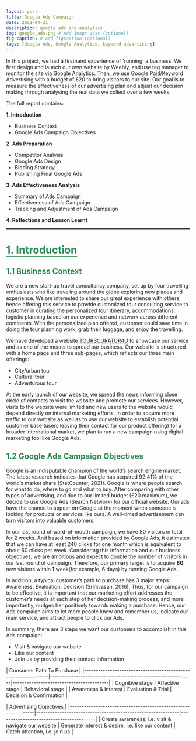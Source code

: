 ```yaml
---
layout: post
title: Google Ads Campaign
date: 2021-04-21
description: google ads and analytics
img: google_ads.png # Add image post (optional)
fig-caption: # Add figcaption (optional)
tags: [Google Ads, Google Analytics, keyword advertising]
---
```


In this project, we had a firsthand experience of 'running' a business. We first design and launch our own website by Weebly, and use tag manager to monitor the site via Google Analytics. Then, we use Google Paid/Keyword Advertising with a budget of £20 to bring visitors to our site. Our goal is to measure the effectiveness of our advertising plan and adjust our decision making through analysing the real data we collect over a few weeks.  

The full report contains: 

**1. Introduction**  
- Business Context  
- Google Ads Campaign Objectives  

**2. Ads Preparation**  
- Competitor Analysis  
- Google Ads Design  
- Bidding Strategy  
- Publishing Final Google Ads  

**3. Ads Effectiveness Analysis**  
- Summary of Ads Campaign  
- Effectiveness of Ads Campaign  
- Tracking and Adjustment of Ads Campaign  

**4. Reflections and Lesson Learnt**  

<hr style="border:1.5px solid gray">

# <span style="border-bottom:2px solid SeaGreen;color:SeaGreen">1. Introduction</span>  

## <span style="color:SeaGreen"> 1.1 Business Context </span>  

We are a new start-up travel consultancy company, set up by four travelling enthusiasts who like traveling around the globe exploring new places and experience. We are interested to share our great experience with others, hence offering this service to provide customized tour consulting service to customer in curating the personalized tour itinerary, accommodations, logistic planning based on our experience and network across different continents. With the personalized plan offered, customer could save time in doing the tour planning work, grab their luggage, and enjoy the travelling.  

We have developed a website [TOURSCURATOR4U](http://tourscurator4u.weebly.com/) to showcase our service and as one of the means to spread our business. Our website is structured with a home page and three sub-pages, which reflects our three main offerings:
- City/urban tour  
- Cultural tour  
- Adventurous tour  

At the early launch of our website, we spread the news informing close circle of contacts to visit the website and promote our services. However, visits to the website were limited and new users to the website would depend directly on internal marketing efforts. In order to acquire more traffic to our website as well as to use our website to establish potential customer base (users leaving their contact for our product offering) for a broader international market, we plan to run a new campaign using digital marketing tool like Google Ads.  

## <span style="color:SeaGreen"> 1.2 Google Ads Campaign Objectives </span>  

Google is an indisputable champion of the world’s search engine market. The latest research indicates that Google has acquired 92.41% of the world’s market share (StatCounter, 2021). Google is where people search for what to do, where to go and what to buy. After comparing with other types of advertising, and due to our limited budget (£20 maximum), we decide to use Google Ads (Search Network) for our official website. Our ads have the chance to appear on Google at the moment when someone is looking for products or services like ours. A well-timed advertisement can turn visitors into valuable customers.  

In our last round of word-of-mouth campaign, we have 80 visitors in total for 2 weeks. And based on information provided by Google Ads, it estimates that we can have at least 240 clicks for one month which is equivalent to about 60 clicks per week. Considering this information and our business objectives, we are ambitious and expect to double the number of visitors in our last round of campaign. Therefore, our primary target is to acquire **80** new visitors within **1** week(for example, 6 days) by running Google Ads.  

In addition, a typical customer’s path to purchase has 3 major steps: Awareness, Evaluation, Decision (Srinivasan, 2016). Thus, for our campaign to be effective, it is important that our marketing effort addresses the customer’s needs at each step of her decision-making process, and more importantly, nudges her positively towards making a purchase. Hence, our Ads campaign aims to let more people know and remember us, indicate our main service, and attract people to click our Ads.  

In summary, there are 3 steps we want our customers to accomplish in this Ads campaign:
- Visit & navigate our website  
-	Like our content  
- Join us by providing their contact information  

|     Consumer Path To Purchase                                                                                                                                      |
|---------------------------------------------------------------|-------------------------------------------------------------|-----------------------------------------|
|     Cognitive   stage                                         |     Affective   stage                                       |     Behavioral   stage                  |
|     Awareness & Interest                                      |     Evaluation & Trial                                      |     Decision & Confirmation             |  


|     Advertising Objectives                                                                                                                                           |
|---------------------------------------------------------------|-------------------------------------------------------------|-----------------------------------------|
|     Create awareness, i.e. visit & navigate our website    |     Generate interest & desire, i.e. like our content    |     Catch attention, i.e. join us    |










